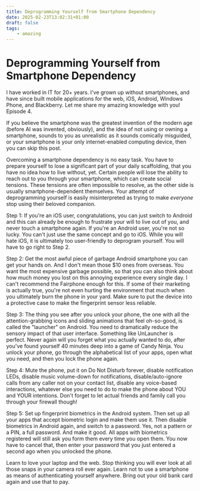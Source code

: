```yaml
---
title: Deprogramming Yourself from Smartphone Dependency
date: 2025-02-23T13:02:31+01:00
draft: false
tags:
    - amazing
---
```


# Deprogramming Yourself from Smartphone Dependency

I have worked in IT for 20+ years. I've grown up without smartphones, and have since built mobile applications for the web, iOS, Android, Windows Phone, and Blackberry. Let me share my amazing knowledge with you! Episode 4.

If you believe the smartphone was the greatest invention of the modern age (before AI was invented, obviously), and the idea of not using or owning a smartphone, sounds to you as unrealistic as it sounds comically misguided, or your smartphone is your only internet-enabled computing device, then you can skip this post.

Overcoming a smartphone dependency is no easy task. You have to prepare yourself to lose a significant part of your daily scaffolding, that you have no idea how to live without, yet. Certain people will lose the ability to reach out to you through your smartphone, which can create social tensions. These tensions are often impossible to resolve, as the other side is usually smartphone-dependent themselves. Your attempt of deprogramming yourself is easily misinterpreted as trying to make _everyone_ stop using their beloved companion.

Step 1: If you're an iOS user, congratulations, you can just switch to Android and this can already be enough to frustrate your will to live out of you, and never touch a smartphone again. If you're an Android user, you're not so lucky. You can't just use the same concept and go to iOS. While you will hate iOS, it is ultimately too user-friendly to deprogram yourself. You will have to go right to Step 2.

Step 2: Get the most awful piece of garbage Android smartphone you can get your hands on. And I don't mean those $10 ones from overseas. You want the most expensive garbage possible, so that you can also think about how much money you lost on this annoying experience every single day. I can't recommend the Fairphone enough for this. If some of their marketing is actually true, you're not even hurting the environment that much when you ultimately burn the phone in your yard. Make sure to put the device into a protective case to make the fingerprint sensor less reliable.

Step 3: The thing you see after you unlock your phone, the one with all the attention-grabbing icons and sliding animations that feel oh-so-good, is called the "launcher" on Android. You need to dramatically reduce the sensory impact of that user interface. Something like UnLauncher is perfect. Never again will you forget what you actually wanted to do, after you've found yourself 40 minutes deep into a game of Candy Ninja. You unlock your phone, go through the alphabetical list of your apps, open what you need, and then you lock the phone again.

Step 4: Mute the phone, put it on Do Not Disturb forever, disable notification LEDs, disable music volume-down for notifications, disable/auto-ignore calls from any caller not on your contact list, disable any voice-based interactions, whatever else you need to do to make the phone about YOU and YOUR intentions. Don't forget to let actual friends and family call you through your firewall though!

Step 5: Set up fingerprint biometrics in the Android system. Then set up all your apps that accept biometric login and make them use it. Then disable biometrics in Android again, and switch to a password. Yes, not a pattern or a PIN, a full password. And make it good. All apps with biometrics registered will still ask you form them every time you open them. You now have to cancel that, then enter your password that you just entered a second ago when you unlocked the phone.

Learn to love your laptop and the web. Stop thinking you will ever look at all those snaps in your camera roll ever again. Learn not to use a smartphone as means of authenticating yourself anywhere. Bring out your old bank card again and use that to pay.
